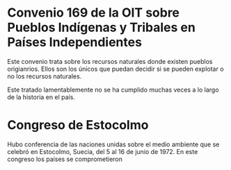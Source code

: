 # Convenio  169  de  la  OIT sobre  Pueblos  Indígenas y  Tribales  en  Países Independientes
Este convenio trata sobre los recursos naturales donde existen pueblos origianrios. Ellos son los únicos que puedan decidir si se pueden explotar o no los recursos naturales.

Este tratado lamentablemente no se ha cumplido muchas veces a lo largo de la historia en el país.

# Congreso de Estocolmo
Hubo conferencia de las naciones unidas sobre el medio ambiente que se celebró en Estocolmo, Suecia, del 5 al 16 de junio de 1972. En este congreso los países se comprometieron
